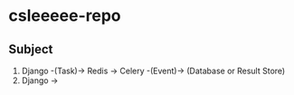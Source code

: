 # csleeeee-repo

## Subject
1. Django -(Task)-> Redis -> Celery -(Event)-> (Database or Result Store)
2. Django -> 

